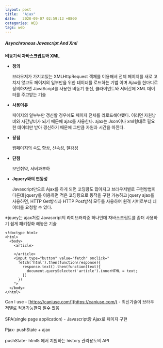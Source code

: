 ```yaml
---
layout: post
title:  "Ajax"
date:   2020-09-07 02:59:13 +0800
categories: WEB
tags: web
---
```


##### Asynchronous Javascript And Xml
<strong>비동기식 자바스크립트와 XML</strong><br>

<ul>
<li>
<p><strong>정의</strong></p>
<p>브라우저가 가지고있는 XMLHttpRequest 객체를 이용해서 전체 페이지를 새로 고치지 않고도 페이지의 일부만을 위한 데이터를 로드하는 기법 이며 Ajax를 한마디로 정의하자면 JavaScript를 사용한 비동기 통신, 클라이언트와 서버간에 XML 데이터를 주고받는 기술</p>
</li>
<li>
<p><strong>사용이유</strong></p>
<p>페이지의 일부부만 갱신할 경우에도 페이지 전체를 리로드해야했다. 이러면 자원낭비와 시간낭비가 되기 때문에 ajax를 사용한다. ajax는 Json이나 xml형태로 필요한 데이터만 받아 갱신하기 때문에 그만큼 자원과 시간을 아낀다.</p>
</li>
<li>
<p><strong>장점</strong></p>
<p>웹페이지의 속도 향상, 신속성, 절감성</p>
</li>
<li>
<p><strong>단점</strong></p>
<p>보안취약, 서버과부하</p>
</li>
<li>
<p><strong>Jquery와의 연동성</strong></p>
<p>Javascript만으로 Ajax를 하게 되면 코딩량도 많아지고 브라우저별로 구현방법이 다른데 jquery를 이용하면 적은 코딩량으로 동작을 구현 가능하고
jquery ajax를 사용하면, HTTP Get방식과 HTTP Post방식 모두를 사용하여 원격 서버로부터 데이터를 요청할 수 있다.</p>
</li>
</ul>
<p> ※jquey는 ajax처럼 Javascript의 라이브러리중 하나인데 자바스크립트를 좀더 사용하기 쉽게 패키징화 해놓은 기술</p>

```
<!doctype html>
<html>
  <body>
    <article>

    </article>
    <input type="button" value="fetch" onclick="
      fetch('html').then(function(response){
        response.text().then(function(text){
          document.querySelector('article').innerHTML = text;
        })
      })
    ">
  </body>
</html>
```

Can I use - [https://caniuse.com/](https://caniuse.com/) - 최신기술이 브라우저별로 적용가능한지 알수 있음<br>
<br>
SPA(single page application) - Javascript랑 Ajax로 페이지 구현<br>
<br>
Pjax- pushState + ajax<br>
<br>
pushState- html5 에서 지원하는 history 관리용도의 API <br>